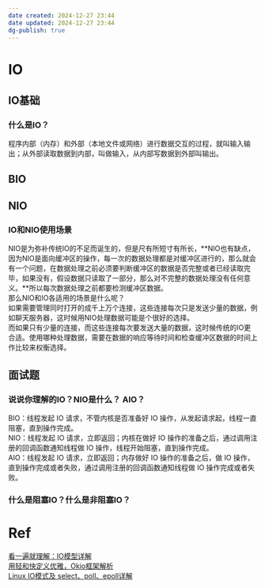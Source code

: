 ```yaml
---
date created: 2024-12-27 23:44
date updated: 2024-12-27 23:44
dg-publish: true
---
```


# IO

## IO基础

### 什么是IO？

程序内部（内存）和外部（本地文件或网络）进行数据交互的过程，就叫输入输出；从外部读取数据到内部，叫做输入，从内部写数据到外部叫输出。

## BIO

## NIO

### IO和NIO使用场景

NIO是为弥补传统IO的不足而诞生的，但是尺有所短寸有所长，**NIO也有缺点，因为NIO是面向缓冲区的操作，每一次的数据处理都是对缓冲区进行的，那么就会有一个问题，在数据处理之前必须要判断缓冲区的数据是否完整或者已经读取完毕，如果没有，假设数据只读取了一部分，那么对不完整的数据处理没有任何意义。**所以每次数据处理之前都要检测缓冲区数据。<br>那么NIO和IO各适用的场景是什么呢？<br>如果需要管理同时打开的成千上万个连接，这些连接每次只是发送少量的数据，例如聊天服务器，这时候用NIO处理数据可能是个很好的选择。<br>而如果只有少量的连接，而这些连接每次要发送大量的数据，这时候传统的IO更合适。使用哪种处理数据，需要在数据的响应等待时间和检查缓冲区数据的时间上作比较来权衡选择。<br>

## 面试题

### 说说你理解的IO？NIO是什么？ AIO？

BIO：线程发起 IO 请求，不管内核是否准备好 IO 操作，从发起请求起，线程一直阻塞，直到操作完成。<br>NIO：线程发起 IO 请求，立即返回；内核在做好 IO 操作的准备之后，通过调用注册的回调函数通知线程做 IO 操作，线程开始阻塞，直到操作完成。<br>AIO：线程发起 IO 请求，立即返回；内存做好 IO 操作的准备之后，做 IO 操作，直到操作完成或者失败，通过调用注册的回调函数通知线程做 IO 操作完成或者失败。<br>

### 什么是阻塞IO？什么是非阻塞IO？

# Ref

[看一遍就理解：IO模型详解](https://mp.weixin.qq.com/s/Xe3LMwsEaoFyFLJPcCCtcg)<br>[用轻和快定义优雅，Okio框架解析](https://www.jianshu.com/p/ea3ef6d7f01b)<br>[Linux IO模式及 select、poll、epoll详解](https://segmentfault.com/a/1190000003063859)
